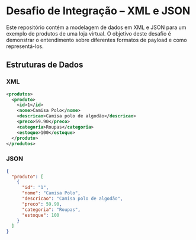 # Desafio de Integração – XML e JSON

Este repositório contém a modelagem de dados em XML e JSON para um exemplo de produtos de uma loja virtual. O objetivo deste desafio é demonstrar o entendimento sobre diferentes formatos de payload e como representá-los.

## Estruturas de Dados

### XML

```xml
<produtos>
  <produto>
    <id>1</id>
    <nome>Camisa Polo</nome>
    <descricao>Camisa polo de algodão</descricao>
    <preco>59.90</preco>
    <categoria>Roupas</categoria>
    <estoque>100</estoque>
  </produto>
</produtos>
```

### JSON

```json
{
  "produto": [
    {
      "id": "1",
      "nome": "Camisa Polo",
      "descricao": "Camisa polo de algodão",
      "preco": 59.90,
      "categoria": "Roupas",
      "estoque": 100
    }
  ]
}
```
